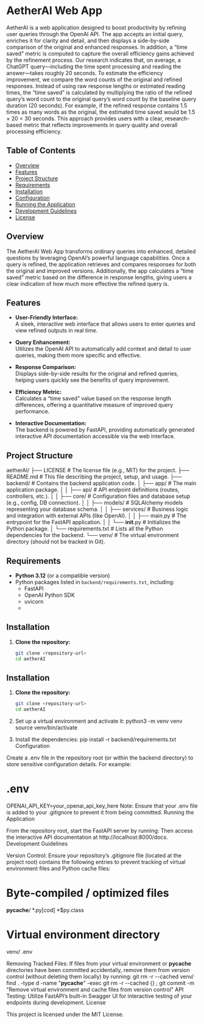 # AetherAI Web App

AetherAI is a web application designed to boost productivity by refining user queries through the OpenAI API. The app accepts an initial query, enriches it for clarity and detail, and then displays a side-by-side comparison of the original and enhanced responses. In addition, a “time saved” metric is computed to capture the overall efficiency gains achieved by the refinement process.
Our research indicates that, on average, a ChatGPT query—including the time spent processing and reading the answer—takes roughly 20 seconds. To estimate the efficiency improvement, we compare the word counts of the original and refined responses. Instead of using raw response lengths or estimated reading times, the “time saved” is calculated by multiplying the ratio of the refined query’s word count to the original query’s word count by the baseline query duration (20 seconds). For example, if the refined response contains 1.5 times as many words as the original, the estimated time saved would be 1.5 × 20 = 30 seconds.
This approach provides users with a clear, research-based metric that reflects improvements in query quality and overall processing efficiency.

## Table of Contents

- [Overview](#overview)
- [Features](#features)
- [Project Structure](#project-structure)
- [Requirements](#requirements)
- [Installation](#installation)
- [Configuration](#configuration)
- [Running the Application](#running-the-application)
- [Development Guidelines](#development-guidelines)
- [License](#license)

## Overview

The AetherAI Web App transforms ordinary queries into enhanced, detailed questions by leveraging OpenAI’s powerful language capabilities. Once a query is refined, the application retrieves and compares responses for both the original and improved versions. Additionally, the app calculates a “time saved” metric based on the difference in response lengths, giving users a clear indication of how much more effective the refined query is.

## Features

- **User-Friendly Interface:**  
  A sleek, interactive web interface that allows users to enter queries and view refined outputs in real time.

- **Query Enhancement:**  
  Utilizes the OpenAI API to automatically add context and detail to user queries, making them more specific and effective.

- **Response Comparison:**  
  Displays side-by-side results for the original and refined queries, helping users quickly see the benefits of query improvement.

- **Efficiency Metric:**  
  Calculates a “time saved” value based on the response length differences, offering a quantitative measure of improved query performance.

- **Interactive Documentation:**  
  The backend is powered by FastAPI, providing automatically generated interactive API documentation accessible via the web interface.

## Project Structure




aetherAI/
├── LICENSE                   # The license file (e.g., MIT) for the project.
├── README.md                 # This file describing the project, setup, and usage.
├── backend/                 # Contains the backend application code.
│   ├── app/                 # The main application package.
│   │   ├── api/             # API endpoint definitions (routes, controllers, etc.).
│   │   ├── core/            # Configuration files and database setup (e.g., config, DB connection).
│   │   ├── models/          # SQLAlchemy models representing your database schema.
│   │   ├── services/        # Business logic and integration with external APIs (like OpenAI).
│   │   ├── main.py          # The entrypoint for the FastAPI application.
│   │   └── __init__.py      # Initializes the Python package.
│   └── requirements.txt     # Lists all the Python dependencies for the backend.
└── venv/                    # The virtual environment directory (should not be tracked in Git).


## Requirements

- **Python 3.12** (or a compatible version)
- Python packages listed in `backend/requirements.txt`, including:
  - FastAPI
  - OpenAI Python SDK
  - uvicorn
  - 

## Installation

1. **Clone the repository:**

   ```bash
   git clone <repository-url>
   cd aetherAI


## Installation

1. **Clone the repository:**

   ```bash
   git clone <repository-url>
   cd aetherAI
2. Set up a virtual environment and activate it:
   python3 -m venv venv
   source venv/bin/activate
3. Install the dependencies:
   pip install -r backend/requirements.txt
Configuration

Create a .env file in the repository root (or within the backend directory) to store sensitive configuration details. For example:

# .env
OPENAI_API_KEY=your_openai_api_key_here
Note: Ensure that your .env file is added to your .gitignore to prevent it from being committed.
Running the Application

From the repository root, start the FastAPI server by running:
Then access the interactive API documentation at http://localhost:8000/docs.
Development Guidelines

Version Control:
Ensure your repository’s .gitignore file (located at the project root) contains the following entries to prevent tracking of virtual environment files and Python cache files:
# Byte-compiled / optimized files
__pycache__/
*.py[cod]
*$py.class

# Virtual environment directory
venv/
.env

Removing Tracked Files:
If files from your virtual environment or __pycache__ directories have been committed accidentally, remove them from version control (without deleting them locally) by running:
git rm -r --cached venv/
find . -type d -name "__pycache__" -exec git rm -r --cached {} \;
git commit -m "Remove virtual environment and cache files from version control"
API Testing:
Utilize FastAPI’s built-in Swagger UI for interactive testing of your endpoints during development.
License

This project is licensed under the MIT License.

